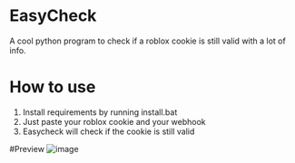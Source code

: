# EasyCheck
A cool python program to check if a roblox cookie is still valid with a lot of info.

# How to use
1. Install requirements by running install.bat
2. Just paste your roblox cookie and your webhook
3. Easycheck will check if the cookie is still valid

#Preview
![image](https://cdn.discordapp.com/attachments/938247228609409087/947947639910055976/unknown.png)

